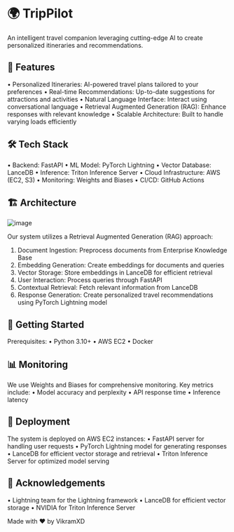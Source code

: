 # 🌍 TripPilot

An intelligent travel companion leveraging cutting-edge AI to create personalized itineraries and recommendations.


## 🚀 Features
• Personalized Itineraries: AI-powered travel plans tailored to your preferences
• Real-time Recommendations: Up-to-date suggestions for attractions and activities
• Natural Language Interface: Interact using conversational language
• Retrieval Augmented Generation (RAG): Enhance responses with relevant knowledge
• Scalable Architecture: Built to handle varying loads efficiently

## 🛠️ Tech Stack
• Backend: FastAPI
• ML Model: PyTorch Lightning
• Vector Database: LanceDB
• Inference: Triton Inference Server
• Cloud Infrastructure: AWS (EC2, S3)
• Monitoring: Weights and Biases
• CI/CD: GitHub Actions

## 🏗️ Architecture

![image](https://github.com/user-attachments/assets/0c1bd48c-ff8d-40e4-8bb0-6b219d61a03e)


Our system utilizes a Retrieval Augmented Generation (RAG) approach:
1. Document Ingestion: Preprocess documents from Enterprise Knowledge Base
2. Embedding Generation: Create embeddings for documents and queries
3. Vector Storage: Store embeddings in LanceDB for efficient retrieval
4. User Interaction: Process queries through FastAPI
5. Contextual Retrieval: Fetch relevant information from LanceDB
6. Response Generation: Create personalized travel recommendations using PyTorch Lightning model

## 🚦 Getting Started
Prerequisites:
• Python 3.10+
• AWS EC2
• Docker


## 📊 Monitoring
We use Weights and Biases for comprehensive monitoring. Key metrics include:
• Model accuracy and perplexity
• API response time
• Inference latency

## 🔧 Deployment
The system is deployed on AWS EC2 instances:
• FastAPI server for handling user requests
• PyTorch Lightning model for generating responses
• LanceDB for efficient vector storage and retrieval
• Triton Inference Server for optimized model serving

## 🙏 Acknowledgements
• Lightning team for the Lightning framework
• LanceDB for efficient vector storage
• NVIDIA for Triton Inference Server


Made with ❤️ by VikramXD
